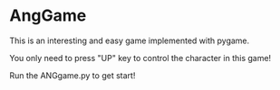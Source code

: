 # AngGame
This is an interesting and easy game implemented with pygame.

You only need to press "UP" key to control the character in this game!

Run the ANGgame.py to get start!